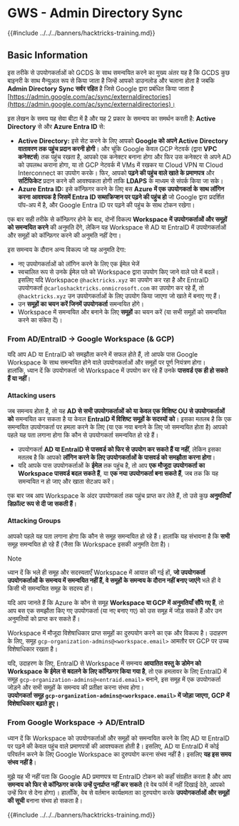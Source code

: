 # GWS - Admin Directory Sync

{{#include ../../../banners/hacktricks-training.md}}

## Basic Information

इस तरीके से उपयोगकर्ताओं को GCDS के साथ समन्वयित करने का मुख्य अंतर यह है कि GCDS कुछ बाइनरी के साथ मैन्युअल रूप से किया जाता है जिन्हें आपको डाउनलोड और चलाना होता है जबकि **Admin Directory Sync सर्वर रहित** है जिसे Google द्वारा प्रबंधित किया जाता है [https://admin.google.com/ac/sync/externaldirectories](https://admin.google.com/ac/sync/externaldirectories)।

इस लेखन के समय यह सेवा बीटा में है और यह 2 प्रकार के समन्वय का समर्थन करती है: **Active Directory** से और **Azure Entra ID** से:

- **Active Directory:** इसे सेट करने के लिए आपको **Google को अपने Active Directory वातावरण तक पहुंच प्रदान करनी होगी**। और चूंकि Google केवल GCP नेटवर्क (द्वारा **VPC कनेक्टर्स**) तक पहुंच रखता है, आपको एक कनेक्टर बनाना होगा और फिर उस कनेक्टर से अपने AD को उपलब्ध कराना होगा, या तो GCP नेटवर्क में VMs में रखकर या Cloud VPN या Cloud Interconnect का उपयोग करके। फिर, आपको **पढ़ने की पहुंच वाले खाते के प्रमाणपत्र** और **सर्टिफिकेट** प्रदान करने की आवश्यकता होगी ताकि **LDAPS** के माध्यम से संपर्क किया जा सके।
- **Azure Entra ID:** इसे कॉन्फ़िगर करने के लिए बस **Azure में एक उपयोगकर्ता के साथ लॉगिन करना आवश्यक है जिसमें Entra ID सब्सक्रिप्शन पर पढ़ने की पहुंच हो** जो Google द्वारा प्रदर्शित पॉप-अप में है, और Google Entra ID पर पढ़ने की पहुंच के साथ टोकन रखेगा।

एक बार सही तरीके से कॉन्फ़िगर होने के बाद, दोनों विकल्प **Workspace में उपयोगकर्ताओं और समूहों को समन्वयित करने** की अनुमति देंगे, लेकिन यह Workspace से AD या EntraID में उपयोगकर्ताओं और समूहों को कॉन्फ़िगर करने की अनुमति नहीं देगा।

इस समन्वय के दौरान अन्य विकल्प जो यह अनुमति देगा:

- नए उपयोगकर्ताओं को लॉगिन करने के लिए एक ईमेल भेजें
- स्वचालित रूप से उनके ईमेल पते को Workspace द्वारा उपयोग किए जाने वाले पते में बदलें। इसलिए यदि Workspace `@hacktricks.xyz` का उपयोग कर रहा है और EntraID उपयोगकर्ता `@carloshacktricks.onmicrosoft.com` का उपयोग कर रहे हैं, तो `@hacktricks.xyz` उन उपयोगकर्ताओं के लिए उपयोग किया जाएगा जो खाते में बनाए गए हैं।
- उन **समूहों का चयन करें जिनमें उपयोगकर्ता** समन्वयित होंगे।
- Workspace में समन्वयित और बनाने के लिए **समूहों** का चयन करें (या सभी समूहों को समन्वयित करने का संकेत दें)।

### From AD/EntraID -> Google Workspace (& GCP)

यदि आप AD या EntraID को समझौता करने में सफल होते हैं, तो आपके पास Google Workspace के साथ समन्वयित होने वाले उपयोगकर्ताओं और समूहों पर पूर्ण नियंत्रण होगा।\
हालांकि, ध्यान दें कि उपयोगकर्ता जो Workspace में उपयोग कर रहे हैं उनके **पासवर्ड** **एक ही हो सकते हैं या नहीं**।

#### Attacking users

जब समन्वय होता है, तो यह **AD से सभी उपयोगकर्ताओं को या केवल एक विशिष्ट OU से उपयोगकर्ताओं को** समन्वयित कर सकता है या केवल **EntraID में विशिष्ट समूहों के सदस्यों को**। इसका मतलब है कि एक समन्वयित उपयोगकर्ता पर हमला करने के लिए (या एक नया बनाने के लिए जो समन्वयित होता है) आपको पहले यह पता लगाना होगा कि कौन से उपयोगकर्ता समन्वयित हो रहे हैं।

- उपयोगकर्ता **AD या EntraID से पासवर्ड को फिर से उपयोग कर सकते हैं या नहीं**, लेकिन इसका मतलब है कि आपको **लॉगिन करने के लिए उपयोगकर्ताओं के पासवर्ड को समझौता करना होगा**।
- यदि आपके पास उपयोगकर्ताओं के **ईमेल** तक पहुंच है, तो आप **एक मौजूदा उपयोगकर्ता का Workspace पासवर्ड बदल सकते हैं**, या **एक नया उपयोगकर्ता बना सकते हैं**, जब तक कि यह समन्वयित न हो जाए और खाता सेटअप करें।

एक बार जब आप Workspace के अंदर उपयोगकर्ता तक पहुंच प्राप्त कर लेते हैं, तो उसे कुछ **अनुमतियाँ डिफ़ॉल्ट रूप से दी जा सकती हैं**।

#### Attacking Groups

आपको पहले यह पता लगाना होगा कि कौन से समूह समन्वयित हो रहे हैं। हालांकि यह संभावना है कि **सभी** समूह समन्वयित हो रहे हैं (जैसा कि Workspace इसकी अनुमति देता है)।

> [!NOTE]
> ध्यान दें कि भले ही समूह और सदस्यताएँ Workspace में आयात की गई हों, **जो उपयोगकर्ता उपयोगकर्ताओं के समन्वय में समन्वयित नहीं हैं, वे समूहों के समन्वय के दौरान नहीं बनाए जाएंगे** भले ही वे किसी भी समन्वयित समूह के सदस्य हों।

यदि आप जानते हैं कि Azure के कौन से समूह **Workspace या GCP में अनुमतियाँ सौंपे गए हैं**, तो आप बस एक समझौता किए गए उपयोगकर्ता (या नए बनाए गए) को उस समूह में जोड़ सकते हैं और उन अनुमतियों को प्राप्त कर सकते हैं।

Workspace में मौजूदा विशेषाधिकार प्राप्त समूहों का दुरुपयोग करने का एक और विकल्प है। उदाहरण के लिए, समूह `gcp-organization-admins@<workspace.email>` आमतौर पर GCP पर उच्च विशेषाधिकार रखता है।

यदि, उदाहरण के लिए, EntraID से Workspace में समन्वय **आयातित वस्तु के डोमेन को Workspace के ईमेल से बदलने के लिए कॉन्फ़िगर किया गया है**, तो एक हमलावर के लिए EntraID में समूह `gcp-organization-admins@<entraid.email>` बनाने, इस समूह में एक उपयोगकर्ता जोड़ने और सभी समूहों के समन्वय की प्रतीक्षा करना संभव होगा।\
**उपयोगकर्ता समूह `gcp-organization-admins@<workspace.email>` में जोड़ा जाएगा, GCP में विशेषाधिकार बढ़ाते हुए।**

### From Google Workspace -> AD/EntraID

ध्यान दें कि Workspace को उपयोगकर्ताओं और समूहों को समन्वयित करने के लिए AD या EntraID पर पढ़ने की केवल पहुंच वाले प्रमाणपत्रों की आवश्यकता होती है। इसलिए, AD या EntraID में कोई परिवर्तन करने के लिए Google Workspace का दुरुपयोग करना संभव नहीं है। इसलिए **यह इस समय संभव नहीं है**।

मुझे यह भी नहीं पता कि Google AD प्रमाणपत्र या EntraID टोकन को कहाँ संग्रहीत करता है और आप **समन्वय को फिर से कॉन्फ़िगर करके उन्हें पुनर्प्राप्त नहीं कर सकते** (वे वेब फॉर्म में नहीं दिखाई देते, आपको उन्हें फिर से देना होगा)। हालाँकि, वेब से वर्तमान कार्यक्षमता का दुरुपयोग करके **उपयोगकर्ताओं और समूहों की सूची** बनाना संभव हो सकता है।

{{#include ../../../banners/hacktricks-training.md}}
